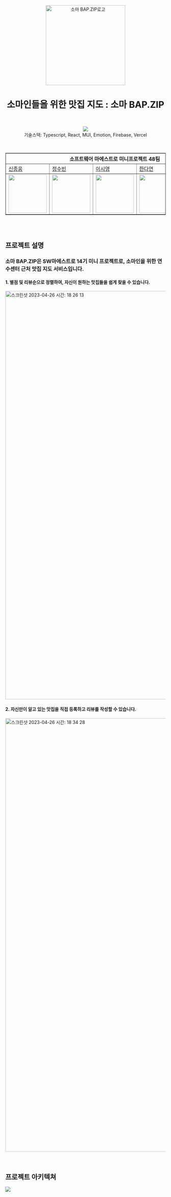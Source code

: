 <div align="center">
<a href="https://danverse.vercel.app/">
<img align="center" src="https://smbap.vercel.app/logo240.webp" width='250' alt="소마 BAP.ZIP로고"/>
</a>

<br>

# 소마인들을 위한 맛집 지도 : 소마 BAP.ZIP

<br/>
</div>


<p align="center">
    <img src="https://skillicons.dev/icons?i=ts,react,mui,emotion,firebase,vercel">
    <br />
    기술스택: Typescript, React, MUI, Emotion, Firebase, Vercel
  </p>
<br/>
<div align="center">
    <table border="1">
        <th colspan="5">소프트웨어 마에스트로 미니프로젝트 48팀</th>
        <tr>
            <td><a href="https://github.com/ShinJongUng">신종웅</a></td>
            <td><a href="https://github.com/SoobinJung1013">정수빈</a></td>
            <td><a href="https://github.com/ShinJongUng">이시영</a></td>
            <td><a href="https://github.com/HanDaYeon-coder">한다연</a></td>
            <td><a href="https://github.com/thguss">김소현</a></td>
        </tr>
        <tr>
            <td>
                <img src="https://avatars.githubusercontent.com/u/65454966" width='120' />
            </td>
            <td>
                <img src="https://avatars.githubusercontent.com/u/76704035?v=4" width='120' />
            </td>
            <td>
                <img src="https://avatars.githubusercontent.com/u/60744262?v=4" width='120' />
            </td>
            <td>
                <img src="https://avatars.githubusercontent.com/u/75533232?v=4" width='120' />
            </td>
            <td>
                <img src="https://avatars.githubusercontent.com/u/55437339?v=4" width='120' />
            </td>
        </tr>
    </table>
</div>
<br/>
<br/>

## 프로젝트 설명
### 소마 BAP.ZIP은 SW마에스트로 14기 미니 프로젝트로, 소마인을 위한 연수센터 근처 **맛집 지도** 서비스입니다.

#### 1. 별점 및 리뷰순으로 정렬하여, 자신이 원하는 맛집들을 쉽게 찾을 수 있습니다.
<img width="1278" alt="스크린샷 2023-04-26 시간: 18 26 13" src="https://user-images.githubusercontent.com/75533232/234533021-4e21e2e2-43eb-41e1-ba81-234cfae10398.png">

#### 2. 자신만이 알고 있는 맛집을 직접 등록하고 리뷰를 작성할 수 있습니다.
<img width="1356" alt="스크린샷 2023-04-26 시간: 18 34 28" src="https://user-images.githubusercontent.com/75533232/234535153-ceb7e3f6-f706-4aa8-b26b-784f3b457e78.png">


<br/>
<br/>
<br/>

## 프로젝트 아키텍쳐

 <img src="https://cdn.discordapp.com/attachments/1091676313540120636/1100657095675744266/project-architecture.png">
